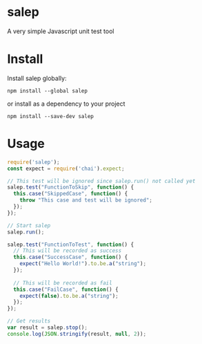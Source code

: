 # salep
A very simple Javascript unit test tool

# Install
Install salep globally:
```
npm install --global salep
```

or install as a dependency to your project
```
npm install --save-dev salep
```

# Usage

```javascript
require('salep');
const expect = require('chai').expect;

// This test will be ignored since salep.run() not called yet
salep.test("FunctionToSkip", function() {
  this.case("SkippedCase", function() {
    throw "This case and test will be ignored";
  });
});

// Start salep
salep.run();

salep.test("FunctionToTest", function() {
  // This will be recorded as success
  this.case("SuccessCase", function() {
    expect("Hello World!").to.be.a("string");
  });
  
  // This will be recorded as fail
  this.case("FailCase", function() {
    expect(false).to.be.a("string");
  });
});

// Get results
var result = salep.stop();
console.log(JSON.stringify(result, null, 2));
```